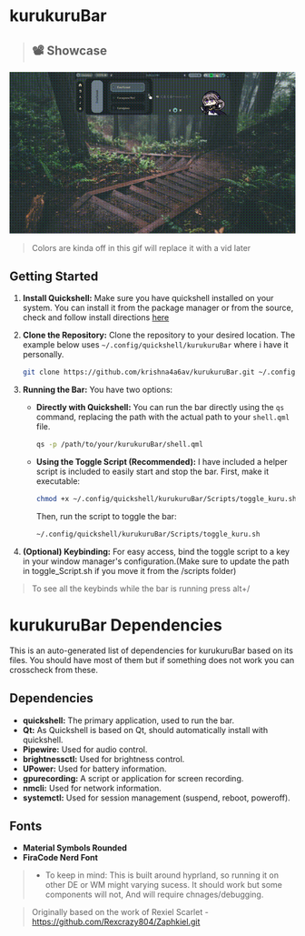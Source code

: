 # kurukuruBar

> ## 📽️ Showcase

![kurukuruBar Demo](Assets/demo.gif)
> Colors are kinda off in this gif will replace it with a vid later

## Getting Started

1.  **Install Quickshell:** Make sure you have quickshell installed on your system. You can install it from the package manager or from the source, check and follow install directions [here](https://quickshell.outfoxxed.me/docs/guide/install-setup/)

2.  **Clone the Repository:** Clone the repository to your desired location. The example below uses `~/.config/quickshell/kurukuruBar` where i have it personally.
    ```bash
    git clone https://github.com/krishna4a6av/kurukuruBar.git ~/.config/quickshell/kurukuruBar/
    ```

3.  **Running the Bar:** You have two options:

    *   **Directly with Quickshell:**
        You can run the bar directly using the `qs` command, replacing the path with the actual path to your `shell.qml` file.
        ```bash
        qs -p /path/to/your/kurukuruBar/shell.qml
        ```

    *   **Using the Toggle Script (Recommended):**
        I have included a helper script is included to easily start and stop the bar.
        First, make it executable:
        ```bash
        chmod +x ~/.config/quickshell/kurukuruBar/Scripts/toggle_kuru.sh
        ```
        Then, run the script to toggle the bar:
        ```bash
        ~/.config/quickshell/kurukuruBar/Scripts/toggle_kuru.sh
        ```

4.  **(Optional) Keybinding:** For easy access, bind the toggle script to a key in your window manager's configuration.(Make sure to update the path in toggle_Script.sh if you move it from the /scripts folder)

>To see all the keybinds while the bar is running press alt+/

# kurukuruBar Dependencies

This is an auto-generated list of dependencies for kurukuruBar based on its files. You should have most of them but if something does not work you can crosscheck from these.

## Dependencies

*   **quickshell:** The primary application, used to run the bar.
*   **Qt:** As Quickshell is based on Qt, should automatically install with quickshell.
*   **Pipewire:** Used for audio control.
*   **brightnessctl:** Used for brightness control.
*   **UPower:** Used for battery information.
*   **gpurecording:** A script or application for screen recording.
*   **nmcli:** Used for network information.
*   **systemctl:** Used for session management (suspend, reboot, poweroff).

## Fonts

*   **Material Symbols Rounded**
*   **FiraCode Nerd Font**



> *  To keep in mind: This is built around hyprland, so running it on other DE or WM might varying sucess. It should work but some components will not, And will require chnages/debugging.




> Originally based on the work of Rexiel Scarlet - https://github.com/Rexcrazy804/Zaphkiel.git


